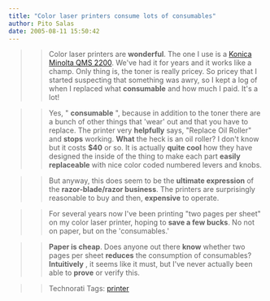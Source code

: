 ```yaml
---
title: "Color laser printers consume lots of consumables"
author: Pito Salas
date: 2005-08-11 15:50:42
---
```


>>

>> Color laser printers are **wonderful**. The one I use is a [Konica Minolta
QMS
2200](<http://www.amazon.com/exec/obidos/tg/detail/-/B0000560EZ/002-5618550-4992858?v=glance>).
We've had it for years and it works like a champ. Only thing is, the toner is
really pricey. So pricey that I started suspecting that something was awry, so
I kept a log of when I replaced what **consumable** and how much I paid. It's
a lot!

>>

>> Yes, " **consumable** ", because in addition to the toner there are a bunch
of other things that 'wear' out and that you have to replace. The printer very
**helpfully** says, "Replace Oil Roller" and **stops** working. **What** the
heck is an oil roller? I don't know but it costs **$40** or so. It is actually
**quite cool** how they have designed the inside of the thing to make each
part **easily replaceable** with nice color coded numbered levers and knobs.

>>

>> But anyway, this does seem to be the **ultimate expression** of the
**razor-blade/razor business**. The printers are surprisingly reasonable to
buy and then, **expensive** to operate.

>>

>> For several years now I've been printing "two pages per sheet" on my color
laser printer, hoping to **save a few bucks**. No not on paper, but on the
'consumables.'

>>

>> **Paper is cheap**. Does anyone out there **know** whether two pages per
sheet **reduces** the consumption of consumables? **Intuitively** , it seems
like it must, but I've never actually been able to **prove** or verify this.

>>

>> Technorati Tags: [printer](<http://technorati.com/tag/printer>)


